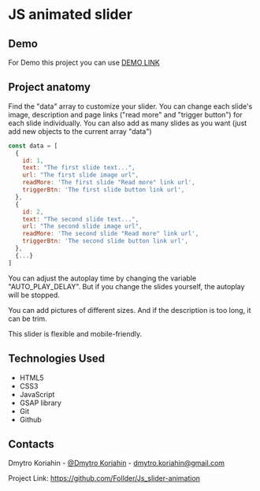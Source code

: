 # JS animated slider

## Demo
For Demo this project you can use [DEMO LINK](https://follder.github.io/Js_slider-animation/)

## Project anatomy

Find the "data" array to customize your slider. You can change each slide's image, description and page links ("read more" and "trigger button") for each slide individually. You can also add as many slides as you want (just add new objects to the current array "data")

  ```javascript
  const data = [
    {
      id: 1,
      text: "The first slide text...",
      url: "The first slide image url",
      readMore: 'The first slide "Read more" link url',
      triggerBtn: 'The first slide button link url',
    },
    {
      id: 2,
      text: "The second slide text...",
      url: "The second slide image url",
      readMore: 'The second slide "Read more" link url',
      triggerBtn: 'The second slide button link url',
    },
    {...}
  ]
  ```

You can adjust the autoplay time by changing the variable "AUTO_PLAY_DELAY".
But if you change the slides yourself, the autoplay will be stopped.

You can add pictures of different sizes. And if the description is too long, it can be trim.

This slider is flexible and mobile-friendly.

## Technologies Used

- HTML5
- CSS3
- JavaScript
- GSAP library
- Git
- Github

## Contacts

Dmytro Koriahin - [@Dmytro Koriahin](https://github.com/Follder) - [dmytro.koriahin@gmail.com](mailto:dmytro.koriahin@gmail.com)

Project Link: https://github.com/Follder/Js_slider-animation